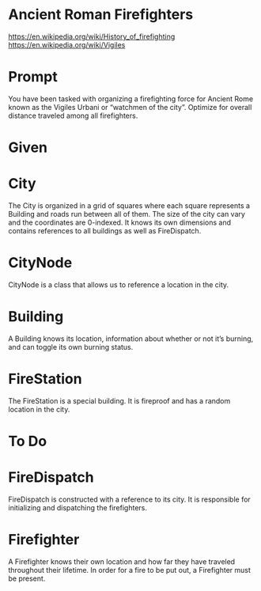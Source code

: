 # Ancient Roman Firefighters
https://en.wikipedia.org/wiki/History_of_firefighting
https://en.wikipedia.org/wiki/Vigiles
# Prompt
You have been tasked with organizing a firefighting force for Ancient Rome known as the Vigiles
Urbani or “watchmen of the city”.
Optimize for overall distance traveled among all firefighters.
# Given

# City
The City is organized in a grid of squares where each square represents a Building and roads
run between all of them. The size of the city can vary and the coordinates are 0-indexed. It
knows its own dimensions and contains references to all buildings as well as FireDispatch.
# CityNode
CityNode is a class that allows us to reference a location in the city.
# Building
A Building knows its location, information about whether or not it’s burning, and can toggle its
own burning status.
# FireStation
The FireStation is a special building. It is fireproof and has a random location in the city.
# To Do

# FireDispatch
FireDispatch is constructed with a reference to its city. It is responsible for initializing and
dispatching the firefighters.

# Firefighter
A Firefighter knows their own location and how far they have traveled throughout their lifetime.
In order for a fire to be put out, a Firefighter must be present.